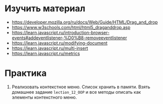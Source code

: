 # Изучить материал
+ https://developer.mozilla.org/ru/docs/Web/Guide/HTML/Drag_and_drop
+ https://www.w3schools.com/html/html5_draganddrop.asp
+ https://learn.javascript.ru/introduction-browser-events#addeventlistener-%D0%B8-removeeventlistener
+ https://learn.javascript.ru/modifying-document
+ https://learn.javascript.ru/multi-insert
+ https://learn.javascript.ru/metrics

# Практика

1. Реализовать контекстное меню. Список хранить в памяти. 
    Взять домашнее задание `lection_12_OOP` и все методы описать как элементы контекстного меню. 